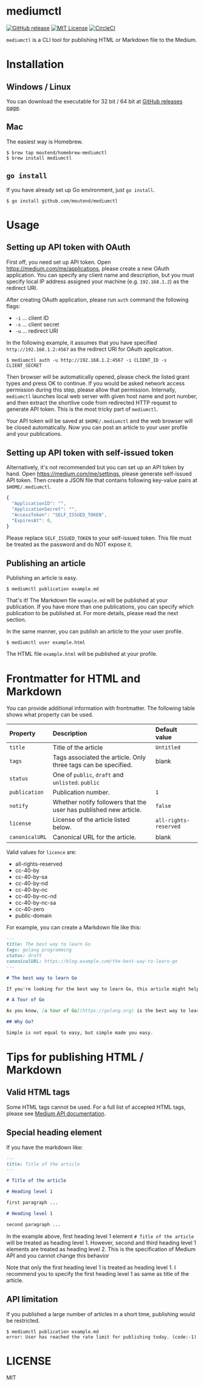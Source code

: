 # mediumctl

[![GitHub release](https://img.shields.io/github/release/moutend/mediumctl.svg?style=flat-square)][release]
[![MIT License](https://img.shields.io/badge/license-MIT-blue.svg?style=flat-square)][license]
[![CircleCI](https://circleci.com/gh/moutend/mediumctl.svg?style=svg&circle-token=e7748578056ded93a5532904c047fc0f23db3bba)](https://circleci.com/gh/moutend/mediumctl)

[release]: https://github.com/moutend/mediumctl/releases
[license]: https://github.com/moutend/mediumctl/blob/master/LICENSE
[status]: https://circleci.com/gh/moutend/mediumctl

`mediumctl` is a CLI tool for publishing HTML or Markdown file to the Medium.

# Installation

## Windows / Linux

You can download the executable for 32 bit / 64 bit at [GitHub releases page](https://github.com/moutend/mediumctl/releases/).

## Mac

The easiest way is Homebrew.

```shell
$ brew tap moutend/homebrew-mediumctl
$ brew install mediumctl
```

## `go install`

If you have already set up Go environment, just `go install`.

```shell
$ go install github.com/moutend/mediumctl
```

# Usage

## Setting up API token with OAuth

First off, you need set up API token. Open https://medium.com/me/applications, please create a new OAuth application.
You can specify any client name and description, but you must specify local IP address assigned your machine (e.g. `192.168.1.2`) as the redirect URI.

After creating OAuth application, please run `auth` command the following flags:

- `-i` ... client ID
- `-s` ... client secret
- `-u` ... redirect URI

In the following example, it assumes that you have specified `http://192.168.1.2:4567` as the redirect URI for OAuth application.

```shell
$ mediumctl auth -u http://192.168.1.2:4567 -i CLIENT_ID -s CLIENT_SECRET
```

Then browser will be automatically opened, please check the listed grant types and press OK to continue.
If you would be asked network access permission during this step, please allow that permission.
Internally, `mediumctl` launches local web server with given host name and port number, and then extract the shortlive code from redirected HTTP request to generate API token. This is the most tricky part of `mediumctl`.

Your API token will be saved at `$HOME/.mediumctl` and the web browser will be closed automatically.
Now you can post an article to your user profile and your publications.

## Setting up API token with self-issued token

Alternatively, it's not recommended but you can set up an API token by hand.
Open https://medium.com/me/settings, please generate self-issued API token.
Then create a JSON file that contains following key-value pairs at `$HOME/.mediumctl`.

```js
{
  "ApplicationID": "",
  "ApplicationSecret": "",
  "AccessToken": "SELF_ISSUED_TOKEN",
  "ExpiresAt": 0,
}
```

Please replace `SELF_ISSUED_TOKEN` to your self-issued token. This file must be treated as the password and do NOT expose it.

## Publishing an article

Publishing an article is easy.

```shell
$ mediumctl publication example.md
```

That's it! The Markdown file `example.md` will be published at your publication.
If you have more than one publications, you can specify which publication to be published at. For more details, please read the next section.

In the same manner, you can publish an article to the your user profile.

```shell
$ mediumctl user example.html
```

The HTML file `example.html` will be published at your profile.

# Frontmatter for HTML and Markdown

You can provide additional information with frontmatter. The following table shows what property can be used.

| Property | Description | Default value |
|:--|:--|:--|
| `title` | Title of the article | `Untitled` |
| `tags` | Tags associated the article. Only three tags can be specified. | blank |
| `status` | One of `public`, `draft` and `unlisted`. `public` |
| `publication` | Publication number. | `1` |
| `notify` | Whether notify followers that the user has published new article. | `false` |
| `license` | License of the article listed below. | `all-rights-reserved` |
| `canonicalURL` | Canonical URL for the article. | blank |

Valid values for `licence` are:

- all-rights-reserved
- cc-40-by
- cc-40-by-sa
- cc-40-by-nd
- cc-40-by-nc
- cc-40-by-nc-nd
- cc-40-by-nc-sa
- cc-40-zero
- public-domain

For example, you can create a Markdown file like this:

```markdown
---
title: The best way to learn Go
tags: golang programming
status: draft
canonicalURL: https://blog.example.com/the-best-way-to-learn-go
---

# The best way to learn Go

If you're looking for the best way to learn Go, this article might help you.

# A Tour of Go

As you know, [a tour of Go](https://golang.org) is the best way to learn go.

## Why Go?

Simple is not equal to easy, but simple made you easy.
```

# Tips for publishing HTML / Markdown

## Valid HTML tags

Some HTML tags cannot be used. For a full list of accepted HTML tags, please see [Medium API documentation](https://medium.com/@katie/a4367010924e).

## Special heading element

If you have the markdown like:

```markdown
---
title: Title of the article
---

# Title of the article

# Heading level 1

first paragraph ...

# Heading level 1

second paragraph ...
```

In the example above, first heading level 1 element `# Title of the article` will be treated as heading level 1.
However, second and third heading level 1 elements are treated as heading level 2.
This is the specification of Medium API and you cannot change this behavior 

Note that only the first heading level 1 is treated as heading level 1.
I recommend you to specify the first heading level 1 as same as title of the article.

## API limitation

If you published a large number of articles in a short time, publishing would be restricted.

```shell
$ mediumctl publication example.md
error: User has reached the rate limit for publishing today. (code:-1)
```

# LICENSE

MIT
